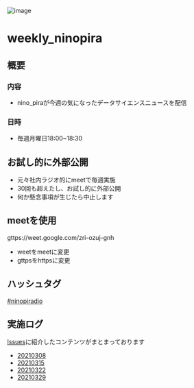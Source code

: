 ![image](https://user-images.githubusercontent.com/17809221/112240577-ea0d1200-8c8b-11eb-9422-648e132a88cd.png)

# weekly_ninopira

## 概要

### 内容
- nino_piraが今週の気になったデータサイエンスニュースを配信

### 日時
- 毎週月曜日18:00~18:30


## お試し的に外部公開
- 元々社内ラジオ的にmeetで毎週実施
- 30回も超えたし、お試し的に外部公開
- 何か懸念事項が生じたら中止します

## meetを使用
 gttps://weet.google.com/zri-ozuj-gnh
 
- weetをmeetに変更
- gttpsをhttpsに変更


## ハッシュタグ
[#ninopiradio](https://twitter.com/hashtag/ninopiradio?src=hashtag_click)





## 実施ログ

[Issues](https://github.com/ninopira/weekly_ninopira/issues)に紹介したコンテンツがまとまっております

- [20210308](https://github.com/ninopira/weekly_ninopira/issues/1)
- [20210315](https://github.com/ninopira/weekly_ninopira/issues/2)
- [20210322](https://github.com/ninopira/weekly_ninopira/issues/3)
- [20210329](https://github.com/ninopira/weekly_ninopira/issues/4)


